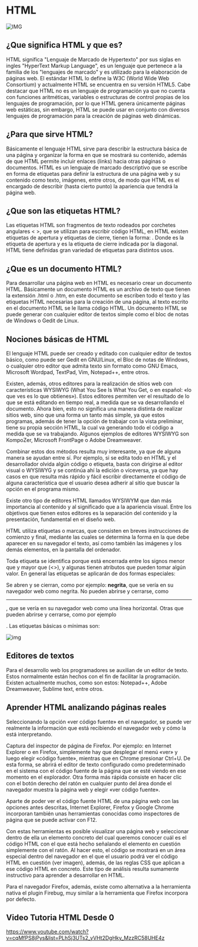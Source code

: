 # HTML

![IMG](https://www.geeksforgeeks.org/wp-content/uploads/html-768x256.png)

## ¿Que significa HTML y que es?
HTML significa "Lenguaje de Marcado de Hypertexto" por sus siglas en ingles "HyperText Markup Language", es un lenguaje que pertenece a la familia de los "lenguajes de marcado" y es utilizado para la elaboración de páginas web. El estándar HTML lo define la W3C (World Wide Web Consortium) y actualmente HTML se encuentra en su versión HTML5.
Cabe destacar que HTML no es un lenguaje de programación ya que no cuenta con funciones aritméticas, variables o estructuras de control propias de los lenguajes de programación, por lo que HTML genera únicamente páginas web estáticas, sin embargo, HTML se puede usar en conjunto con diversos lenguajes de programación para la creación de páginas web dinámicas.

## ¿Para que sirve HTML?
Básicamente el lenguaje HTML sirve para describir la estructura básica de una página y organizar la forma en que se mostrará su contenido, además de que HTML permite incluir enlaces (links) hacia otras páginas o documentos.
HTML es un lenguaje de marcado descriptivo que se escribe en forma de etiquetas para definir la estructura de una página web y su contenido como texto, imágenes, entre otros, de modo que HTML es el encargado de describir (hasta cierto punto) la apariencia que tendrá la página web.

## ¿Que son las etiquetas HTML?
Las etiquetas HTML son fragmentos de texto rodeados por corchetes angulares < >, que se utilizan para escribir código HTML, en HTML existen etiquetas de apertura y etiquetas de cierre, tienen la forma: <etiqueta> </etiqueta>. Donde <etiqueta> es la etiqueta de apertura y </etiqueta> es la etiqueta de cierre indicada por la diagonal. HTML tiene definidas gran variedad de etiquetas para distintos usos.

## ¿Que es un documento HTML?
Para desarrollar una página web en HTML es necesario crear un documento HTML. Básicamente un documento HTML es un archivo de texto que tienen la extensión .html o .htm, en este documento se escriben todo el texto y las etiquetas HTML necesarias para la creación de una página, al texto escrito en el documento HTML se le llama código HTML. Un documento HTML se puede generar con cualquier editor de textos simple como el bloc de notas de Windows o Gedit de Linux.

## Nociones básicas de HTML

El lenguaje HTML puede ser creado y editado con cualquier editor de textos básico, como puede ser Gedit en GNU/Linux, el Bloc de notas de Windows, o cualquier otro editor que admita texto sin formato como GNU Emacs, Microsoft Wordpad, TextPad, Vim, Notepad++, entre otros.

Existen, además, otros editores para la realización de sitios web con características WYSIWYG (What You See Is What You Get, o en español: «lo que ves es lo que obtienes»). Estos editores permiten ver el resultado de lo que se está editando en tiempo real, a medida que se va desarrollando el documento. Ahora bien, esto no significa una manera distinta de realizar sitios web, sino que una forma un tanto más simple, ya que estos programas, además de tener la opción de trabajar con la vista preliminar, tiene su propia sección HTML, la cual va generando todo el código a medida que se va trabajando. Algunos ejemplos de editores WYSIWYG son KompoZer, Microsoft FrontPage o Adobe Dreamweaver.

Combinar estos dos métodos resulta muy interesante, ya que de alguna manera se ayudan entre sí. Por ejemplo, si se edita todo en HTML y el desarrollador olvida algún código o etiqueta, basta con dirigirse al editor visual o WYSIWYG y se continúa ahí la edición o viceversa, ya que hay casos en que resulta más rápido y fácil escribir directamente el código de alguna característica que el usuario desea adherir al sitio que buscar la opción en el programa mismo.

Existe otro tipo de editores HTML llamados WYSIWYM que dan más importancia al contenido y al significado que a la apariencia visual. Entre los objetivos que tienen estos editores es la separación del contenido y la presentación, fundamental en el diseño web.

HTML utiliza etiquetas o marcas, que consisten en breves instrucciones de comienzo y final, mediante las cuales se determina la forma en la que debe aparecer en su navegador el texto, así como también las imágenes y los demás elementos, en la pantalla del ordenador.

Toda etiqueta se identifica porque está encerrada entre los signos menor que y mayor que (<>), y algunas tienen atributos que pueden tomar algún valor. En general las etiquetas se aplicarán de dos formas especiales:

Se abren y se cierran, como por ejemplo: <b>negrita</b>, que se vería en su navegador web como negrita.
No pueden abrirse y cerrarse, como <hr />, que se vería en su navegador web como una línea horizontal.
Otras que pueden abrirse y cerrarse, como por ejemplo <p>.
Las etiquetas básicas o mínimas son:

![img](https://image.slidesharecdn.com/html-150323211552-conversion-gate01/95/html-6-638.jpg?cb=1427145547)

## Editores de textos
Para el desarrollo web los programadores se auxilian de un editor de texto. Estos normalmente están hechos con el fin de facilitar la programación. Existen actualmente muchos, como son estos: Notepad++, Adobe Dreamweaver, Sublime text, entre otros.

## Aprender HTML analizando páginas reales
Seleccionando la opción «ver código fuente» en el navegador, se puede ver realmente la información que está recibiendo el navegador web y cómo la está interpretando.


Captura del inspector de página de Firefox.
Por ejemplo: en Internet Explorer o en Firefox, simplemente hay que desplegar el menú «ver» y luego elegir «código fuente», mientras que en Chrome presionar Ctrl+U. De esta forma, se abrirá el editor de texto configurado como predeterminado en el sistema con el código fuente de la página que se esté viendo en ese momento en el explorador. Otra forma más rápida consiste en hacer clic con el botón derecho del ratón en cualquier punto del área donde el navegador muestra la página web y elegir «ver código fuente».

Aparte de poder ver el código fuente HTML de una página web con las opciones antes descritas, Internet Explorer, Firefox y Google Chrome incorporan también unas herramientas conocidas como inspectores de página que se puede activar con F12.

Con estas herramientas es posible visualizar una página web y seleccionar dentro de ella un elemento concreto del cual queremos conocer cuál es el código HTML con el que está hecho señalando el elemento en cuestión simplemente con el ratón. Al hacer esto, el código se mostrará en un área especial dentro del navegador en el que el usuario podrá ver el código HTML en cuestión (ver imagen), además, de las reglas CSS que aplican a ese código HTML en concreto. Este tipo de análisis resulta sumamente instructivo para aprender a desarrollar en HTML.

Para el navegador Firefox, además, existe como alternativa a la herramienta nativa el plugin Firebug, muy similar a la herramienta que Firefox incorpora por defecto.

## **Video Tutoria HTML Desde 0**

https://www.youtube.com/watch?v=cqMfPS8jPys&list=PLhSj3UTs2_yVHt2DgHky_MzzRC58UHE4z
